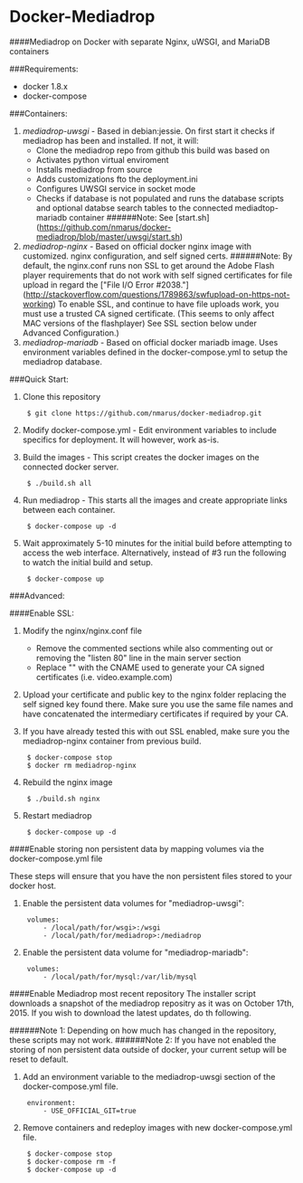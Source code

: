 # Docker-Mediadrop
####Mediadrop on Docker with separate Nginx, uWSGI, and MariaDB containers

###Requirements:

- docker 1.8.x
- docker-compose

###Containers:

1. *mediadrop-uwsgi* - Based in debian:jessie. On first start it checks if mediadrop has been and installed. If not, it will:
    * Clone the mediadrop repo from github this build was based on
    * Activates python virtual enviroment
    * Installs mediadrop from source
    * Adds customizations fto the deployment.ini
    * Configures UWSGI service in socket mode
    * Checks if database is not populated and runs the database scripts and optional databse search tables to the connected mediadtop-mariadb container
    ######Note: See [start.sh] (https://github.com/nmarus/docker-mediadrop/blob/master/uwsgi/start.sh)
2. *mediadrop-nginx* - Based on official docker nginx image with customized.
nginx configuration, and self signed certs.
    ######Note: By default, the nginx.conf runs non SSL to get around the Adobe Flash player requirements that do not work with self signed certificates for file upload in regard the ["File I/O Error #2038."] (http://stackoverflow.com/questions/1789863/swfupload-on-https-not-working) To enable SSL, and continue to have file uploads work, you must use a trusted CA signed certificate. (This seems to only affect MAC versions of the flashplayer) See SSL section below under Advanced Configuration.)
3. *mediadrop-mariadb* - Based on official docker mariadb image. Uses environment variables defined in the docker-compose.yml to setup the mediadrop database.

###Quick Start:

1. Clone this repository

        $ git clone https://github.com/nmarus/docker-mediadrop.git

2. Modify docker-compose.yml - Edit environment variables to include specifics for
deployment. It will however, work as-is.
3. Build the images - This script creates the docker images on the connected docker server.

        $ ./build.sh all

3. Run mediadrop - This starts all the images and create appropriate links between each container.

        $ docker-compose up -d

4. Wait approximately 5-10 minutes for the initial build before attempting to access the web interface. Alternatively, instead of #3 run the following to watch the initial build and setup.

        $ docker-compose up

###Advanced:

####Enable SSL:

1. Modify the nginx/nginx.conf file
    * Remove the commented sections while also commenting out or removing the "listen 80" line in the main server section
    * Replace "<fqdn>" with the CNAME used to generate your CA signed certificates (i.e. video.example.com)
2. Upload your certificate and public key to the nginx folder replacing the self signed key found there. Make sure you use the same file names and have concatenated the intermediary certificates if required by your CA.
3. If you have already tested this with out SSL enabled, make sure you the mediadrop-nginx container from previous build.

        $ docker-compose stop
        $ docker rm mediadrop-nginx

4. Rebuild the nginx image

        $ ./build.sh nginx

5. Restart mediadrop

        $ docker-compose up -d

####Enable storing non persistent data by mapping volumes via the docker-compose.yml file

These steps will ensure that you have the non persistent files stored to your docker host.

1. Enable the persistent data volumes for "mediadrop-uwsgi":

        volumes:
            - /local/path/for/wsgi>:/wsgi
            - /local/path/for/mediadrop>:/mediadrop

2. Enable the persistent data volume for "mediadrop-mariadb":

        volumes:
            - /local/path/for/mysql:/var/lib/mysql

####Enable Mediadrop most recent repository
The installer script downloads a snapshot of the mediadrop repositry as it was on October 17th, 2015. If you wish to download the latest updates, do th following.

######Note 1: Depending on how much has changed in the repository, these scripts may not work.
######Note 2: If you have not enabled the storing of non persistent data outside of docker, your current setup will be reset to default.

1. Add an environment variable to the mediadrop-uwsgi section of the docker-compose.yml file.

        environment:
            - USE_OFFICIAL_GIT=true

2. Remove containers and redeploy images with new docker-compose.yml file.

        $ docker-compose stop
        $ docker-compose rm -f
        $ docker-compose up -d
